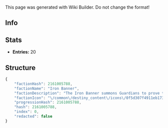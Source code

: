 <span class="wiki-builder">This page was generated with Wiki Builder. Do not change the format!</span>

## Info

## Stats
* **Entries:** 20

## Structure
```javascript
{
    "factionHash": 2161005788,
    "factionName": "Iron Banner",
    "factionDescription": "The Iron Banner summons Guardians to prove their worth in the Crucible.\n\nEvent Standing starts anew with every Iron Banner.",
    "factionIcon": "\/common\/destiny_content\/icons\/0f5d307f4911eb173566924399a550fd.png",
    "progressionHash": 2161005788,
    "hash": 2161005788,
    "index": 0,
    "redacted": false
}
```
